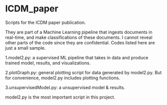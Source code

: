 # ICDM_paper #
Scripts for the ICDM paper publication.  

They are part of a Machine Learning pipeline that ingests documents in real-time, and make classifications of these documents. I cannot reveal other parts of the code since they are confidential. Codes listed here are just a small sample.  

1.model2.py: a supervised ML pipeline that takes in data and produce trained model, results, and visualizations.  

2.plotGraph.py: general plotting script for data generated by model2.py. But for convenience, model2.py includes plotting functions.  

3.unsupervisedModel.py: a unsupervised model & results.  


model2.py is the most important script in this project.  
